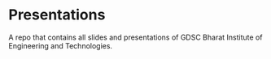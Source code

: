 # Presentations
A repo that contains all slides and presentations of GDSC Bharat Institute of Engineering and Technologies.
